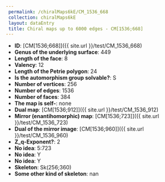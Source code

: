 ```yaml
--- 
 permalink: /chiralMaps6kE/CM_1536_668 
 collection: chiralMaps6kE
 layout: dataEntry
 title: Chiral maps up to 6000 edges - CM[1536;668]
---
```


- **ID**: [CM[1536;668]]({{ site.url }}/test/CM_1536_668)
- **Genus of the underlying surface**: 449
- **Length of the face**: 8
- **Valency**: 12
- **Length of the Petrie polygon**: 24
- **Is the automorphism group solvable?**: S
- **Number of vertices**: 256
- **Number of edges**: 1536
- **Number of faces**: 384
- **The map is self-**: none
- **Dual map**: [CM[1536;912]]({{ site.url }}/test/CM_1536_912)
- **Mirror (enantihomorphic) map**: [CM[1536;723]]({{ site.url }}/test/CM_1536_723)
- **Dual of the mirror image**: [CM[1536;960]]({{ site.url }}/test/CM_1536_960)
- **Z_q-Exponent?**: 2
- **No idea**:  5:723
- **No idea**: Y
- **No idea**: Y
- **Skeleton**: Sk(256;360)
- **Some other kind of skeleton**: nan
